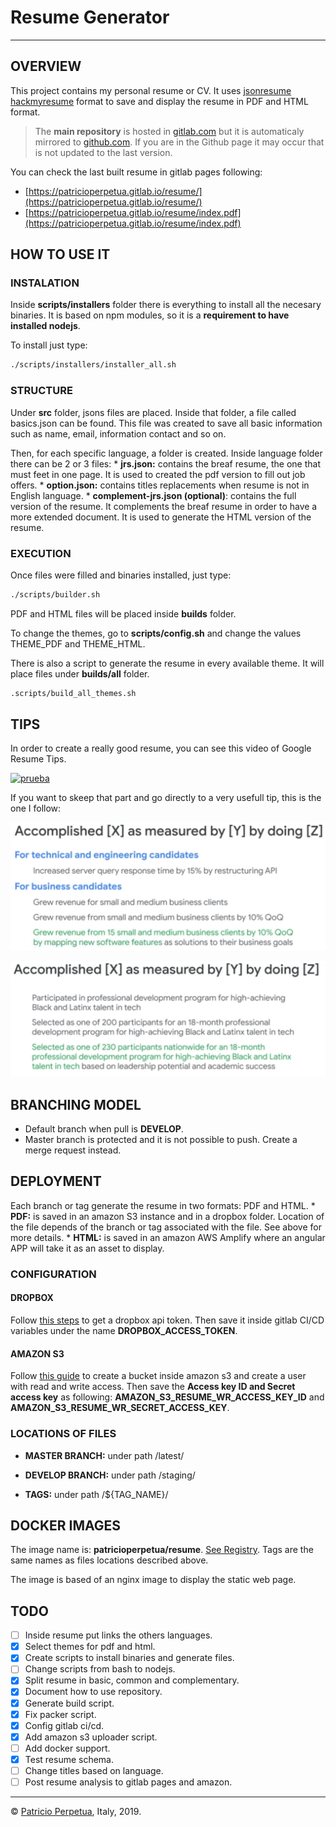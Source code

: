 # Resume Generator

----------------------

## OVERVIEW

This project contains my personal resume or CV. It uses [jsonresume](https://jsonresume.org/) [hackmyresume](https://github.com/hacksalot/HackMyResume) format to save and display the resume in PDF and HTML format.

> The **main repository** is hosted in [gitlab.com](https://gitlab.com/patricioperpetua/resume) but it is automaticaly mirrored to [github.com](https://github.com/patricioperpetua/resume.git). If you are in the Github page it may occur that is not updated to the last version.

You can check the last built resume in gitlab pages following:

* [https://patricioperpetua.gitlab.io/resume/](https://patricioperpetua.gitlab.io/resume/)
* [https://patricioperpetua.gitlab.io/resume/index.pdf](https://patricioperpetua.gitlab.io/resume/index.pdf)

## HOW TO USE IT

### INSTALATION

Inside **scripts/installers** folder there is everything to install all the necesary binaries. It is based on npm modules, so it is a **requirement to have installed nodejs**.

To install just type:

```bash
./scripts/installers/installer_all.sh
```

### STRUCTURE

Under **src** folder, jsons files are placed. Inside that folder, a file called basics.json can be found. This file was created to save all basic information such as name, email, information contact and so on.

Then, for each specific language, a folder is created. Inside language folder there can be 2 or 3 files:
    * **jrs.json:** contains the breaf resume, the one that must feet in one page. It is used to created the pdf version to fill out job offers.
    * **option.json:** contains titles replacements when resume is not in English language.
    * **complement-jrs.json (optional)**: contains the full version of the resume. It complements the breaf resume in order to have a more extended document. It is used to generate the HTML version of the resume.

### EXECUTION

Once files were filled and binaries installed, just type:

```bash
./scripts/builder.sh
```

PDF and HTML files will be placed inside **builds** folder.

To change the themes, go to **scripts/config.sh** and change the values THEME_PDF and THEME_HTML.

There is also a script to generate the resume in every available theme. It will place files under **builds/all** folder.

```bash
.scripts/build_all_themes.sh
```

## TIPS

In order to create a really good resume, you can see this video of Google Resume Tips.

[![prueba](https://i.ytimg.com/vi/BYUy1yvjHxE/hqdefault.jpg?sqp=-oaymwEZCNACELwBSFXyq4qpAwsIARUAAIhCGAFwAQ==&rs=AOn4CLA1tnbDVKDFsNemfyUIHfYOdEoHsw)](https://www.youtube.com/watch?v=BYUy1yvjHxE)

If you want to skeep that part and go directly to a very usefull tip, this is the one I follow:

![Job Description](assets/tips/tip_google_job_description.png)

![Job Description](assets/tips/tip_google_job_description_2.png)

## BRANCHING MODEL

* Default branch when pull is **DEVELOP**.
* Master branch is protected and it is not possible to push. Create a merge request instead.

## DEPLOYMENT

Each branch or tag generate the resume in two formats: PDF and HTML.
    * **PDF:** is saved in an amazon S3 instance and in a dropbox folder. Location of the file depends of the branch or tag associated with the file. See above for more details.
    * **HTML:** is saved in an amazon AWS Amplify where an angular APP will take it as an asset to display.

### CONFIGURATION

#### DROPBOX

Follow [this steps](http://99rabbits.com/get-dropbox-access-token/) to get a dropbox api token. Then save it inside gitlab CI/CD variables under the name **DROPBOX_ACCESS_TOKEN**.

#### AMAZON S3

Follow [this guide](https://support.infinitewp.com/support/solutions/articles/212258-where-are-my-amazon-s3-credentials-) to create a bucket inside amazon s3 and create a user with read and write access. Then save the **Access key ID and Secret access key** as
 following: **AMAZON_S3_RESUME_WR_ACCESS_KEY_ID** and **AMAZON_S3_RESUME_WR_SECRET_ACCESS_KEY**.

### LOCATIONS OF FILES

* **MASTER BRANCH:** under path /latest/

* **DEVELOP BRANCH:** under path /staging/

* **TAGS:** under path /${TAG_NAME}/

## DOCKER IMAGES

The image name is: **patricioperpetua/resume**. [See Registry](https://gitlab.com/patricioperpetua/resume/container_registry). Tags are the same names as files locations described above.

The image is based of an nginx image to display the static web page.

## TODO

* [ ] Inside resume put links the others languages.
* [X] Select themes for pdf and html.
* [X] Create scripts to install binaries and generate files.
* [ ] Change scripts from bash to nodejs.
* [X] Split resume in basic, common and complementary.
* [X] Document how to use repository.
* [X] Generate build script.
* [X] Fix packer script.
* [X] Config gitlab ci/cd.
* [X] Add amazon s3 uploader script.
* [ ] Add docker support.
* [X] Test resume schema.
* [ ] Change titles based on language.
* [ ] Post resume analysis to gitlab pages and amazon.

----------------------

© [Patricio Perpetua](http://patricioperpetua.com), Italy, 2019.
